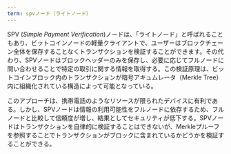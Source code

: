 ```yaml
---
term: spvノード（ライトノード）
---
```

SPV (*Simple Payment Verification*)ノードは、「ライトノード」と呼ばれることもあり、ビットコインノードの軽量クライアントで、ユーザーはブロックチェーン全体を保存することなくトランザクションを検証することができます。その代わり、SPVノードはブロックヘッダーのみを保存し、必要に応じてフルノードに問い合わせることで特定の取引に関する情報を取得する。この検証原理は、ビットコインブロック内のトランザクションが暗号アキュムレータ（Merkle Tree）内に組織化されている構造によって可能となっている。

このアプローチは、携帯電話のようなリソースが限られたデバイスに有利である。しかし、SPVノードは情報の利用可能性をフルノードに依存するため、フルノードと比較して信頼度が増し、結果としてセキュリティが低下する。SPVノードはトランザクションを自律的に検証することはできないが、Merkleプルーフを参照することでトランザクションがブロックに含まれているかどうかを検証することができる。